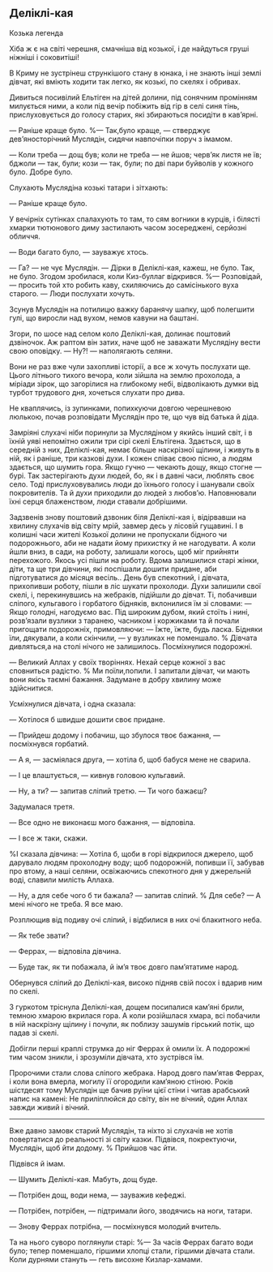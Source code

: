 ## Деліклі-кая

Козька легенда

Хіба ж є на світі черешня, смачніша від козької, і де найдуться груші ніжніші і соковитіші!

В Криму не зустрінеш стрункішого стану в юнака, і не знають інші землі дівчат, які вміють ходити так легко, як козькі, по скелях і обривах.

Дивиться посивілий Ельтіген на дітей долини, під сонячним промінням милується ними, а коли під вечір побіжить від гір в селі синя тінь, прислуховується до голосу старих, які збираються посидіти в кав’ярні.

— Раніше краще було.
%— Так,було краще, — стверджує дев’яносторічний Муслядін, сидячи навпочіпки поруч з імамом.

— Коли треба — дощ був; коли не треба — не йшов; черв’як листя не їв; бджоли — так, були; кози — так, були; по дві пари буйволів у кожного було.
Добре було.

Слухають Муслядіна козькі татари і зітхають:

— Раніше краще було.

У вечірніх сутінках спалахують то там, то сям вогники в курців, і білясті хмарки тютюнового диму застилають часом зосереджені, серйозні обличчя.

— Води багато було, — зауважує хтось.

— Га? — не чує Муслядін. — Дірки в Деліклі-кая, кажеш, не було.
Так, не було.
Згодом зробилася, коли Киз-буллаг відкрився.
%— Розповідай, — просить той хто робить каву, схиляючись до самісінького вуха старого. — Люди послухати хочуть.

Зсунув Муслядін на потилицю важку баранячу шапку, щоб полегшити гулі, що виросли над вухом, немов кавуни на баштані.

Згори, по шосе над селом коло Деліклі-кая, долинає поштовий дзвіночок.
Аж раптом він затих, наче щоб не заважати Муслядіну вести свою оповідку.
— Ну?! — наполягають селяни.

Вони не раз вже чули захопливі історії, а все ж хочуть послухати ще.
Цього літнього тихого вечора, коли зійшла на землю прохолода, а міріади зірок, що загорілися на глибокому небі, відволікають думки від турбот трудового дня, хочеться слухати про дива.

Не кваплячись, із зупинками, попихкуючи довгою черешневою люлькою, почав розповідати Муслядін про те, що чув від батька й діда.

Замріяні слухачі ніби поринули за Муслядіном у якийсь інший світ, і в їхній уяві непомітно ожили три сірі скелі Ельтігена.
Здається, що в середній з них, Деліклі-кая, немає більше наскрізної щілини, і живуть в ній, як і раніше, три казкові духи.
І кожен співає свою пісню, а людям здається, що шумить гора.
Якщо гучно — чекають дощу, якщо стогне — бурі.
Так застерігають духи людей, бо, як і в давні часи, люблять своє село.
Тоді прислуховувались люди до їхнього голосу і шанували своїх покровителів.
Та й духи приходили до людей з любов’ю.
Наповнювали їхні серця блаженством, люди ставали добрішими.

Задзвенів знову поштовий дзвоник біля Деліклі-кая і, відірвавши на хвилину слухачів від світу мрій, завмер десь у лісовій гущавині.
І в колишні часи жителі Козької долини не пропускали бідного чи подорожнього, аби не надати йому прихистку й не нагодувати.
А коли йшли вниз, в сади, на роботу, залишали когось, щоб міг прийняти перехожого.
Якось усі пішли на роботу.
Вдома залишилися старі жінки, діти, та ще три дівчини, які поспішали дошити придане, аби підготуватися до місяця весіль..
День був спекотний, і дівчата, прихопивши роботу, пішли в ліс шукати прохолоди.
Духи залишили свої скелі, і, перекинувшись на жебраків, підійшли до дівчат.
Ті, побачивши сліпого, кульгавого і горбатого бідняків, вклонилися їм зі словами:
— Якщо голодні, нагодуємо вас.
Під широким дубом, який стоїть і нині, розв’язали вузлики з таранею, часником і коржиками та й почали пригощати подорожніх, примовляючи:
— Їжте, їжте, будь ласка.
Бідняки їли, дякували, а коли скінчили, — у вузликах не поменшало.
% Дівчата дивляться,а на столі нічого не залишилось.
Посміхнулися подорожні.

— Великий Аллах у своїх творіннях.
Нехай серце кожної з вас сповниться радістю.
% Ми поїли,попили.
І запитали дівчат, чи мають вони якісь таємні бажання.
Задумане в добру хвилину може здійснитися.

Усміхнулися дівчата, і одна сказала:

— Хотілося б швидше дошити своє придане.

— Прийдеш додому і побачиш, що збулося твоє бажання, — посміхнувся горбатий.

— А я, — засміялася друга, — хотіла б, щоб бабуся мене не сварила.

— І це влаштується, — кивнув головою кульгавий.

— Ну, а ти? — запитав сліпий третю. — Ти чого бажаєш?

Задумалася третя.

— Все одно не виконаєш мого бажання, — відповіла.

— І все ж таки, скажи.


%І сказала дівчина:
— Хотіла б, щоби в горі відкрилося джерело, щоб дарувало людям прохолодну воду; щоб подорожній, попивши її, забував про втому, а наші селяни, освіжаючись спекотного дня у джерельній воді, славили милість Аллаха.

— Ну, а для себе чого б ти бажала? — запитав сліпий.
% Для себе?
— А мені нічого не треба.
Я все маю.

Розплющив від подиву очі сліпий, і відбилися в них очі блакитного неба.

— Як тебе звати?

— Феррах, — відповіла дівчина.

— Буде так, як ти побажала, й ім’я твоє довго пам’ятатиме народ.

Обернувся сліпий до Деліклі-кая, високо підняв свій посох і вдарив ним по скелі.

З гуркотом тріснула Деліклі-кая, дощем посипалися кам’яні брили, темною хмарою вкрилася гора.
А коли розійшлася хмара, всі побачили в ній наскрізну щілину і почули, як поблизу зашумів гірський потік, що падав зі скелі.

Добігли перші краплі струмка до ніг Феррах й омили їх.
А подорожні тим часом зникли, і зрозуміли дівчата, хто зустрівся їм.

Пророчими стали слова сліпого жебрака.
Народ довго пам’ятав Феррах, і коли вона вмерла, могилу її огородили кам’яною стіною.
Років шістдесят тому Муслядін ще бачив руїни цієї стіни і читав арабський напис на камені: Не приліплюйся до світу, він не вічний, один Аллах завжди живий і вічний.

* * *

Вже давно замовк старий Муслядін, та ніхто зі слухачів не хотів повертатися до реальності зі світу казки.
Підвівся, покректуючи, Муслядін, щоб йти додому.
% Прийшов час йти.

Підвівся й імам.

— Шумить Деліклі-кая.
Мабуть, дощ буде.

— Потрібен дощ, води нема, — зауважив кефеджі.

— Потрібен, потрібен, — підтримали його, зводячись на ноги, татари.

— Знову Феррах потрібна, — посміхнувся молодий вчитель.

Та на нього суворо поглянули старі:
%— За часів Феррах багато води було; тепер поменшало, гіршими хлопці стали, гіршими дівчата стали.
Коли дурнями стануть — геть висохне Кизлар-хамами.
